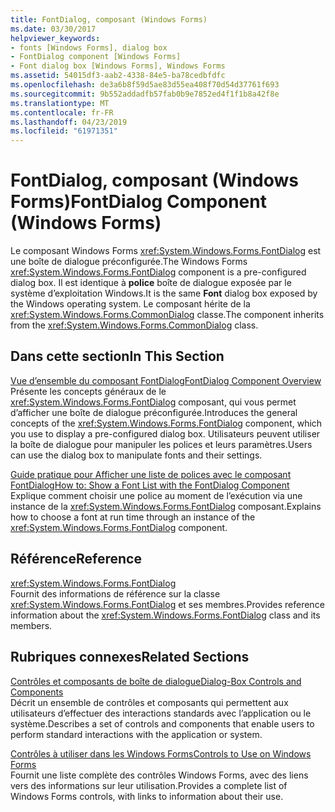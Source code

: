 ```yaml
---
title: FontDialog, composant (Windows Forms)
ms.date: 03/30/2017
helpviewer_keywords:
- fonts [Windows Forms], dialog box
- FontDialog component [Windows Forms]
- Font dialog box [Windows Forms], Windows Forms
ms.assetid: 54015df3-aab2-4338-84e5-ba78cedbfdfc
ms.openlocfilehash: de3a6b8f59d5ae83d55ea408f70d54d37761f693
ms.sourcegitcommit: 9b552addadfb57fab0b9e7852ed4f1f1b8a42f8e
ms.translationtype: MT
ms.contentlocale: fr-FR
ms.lasthandoff: 04/23/2019
ms.locfileid: "61971351"
---
```

# <a name="fontdialog-component-windows-forms"></a><span data-ttu-id="9a68a-102">FontDialog, composant (Windows Forms)</span><span class="sxs-lookup"><span data-stu-id="9a68a-102">FontDialog Component (Windows Forms)</span></span>
<span data-ttu-id="9a68a-103">Le composant Windows Forms <xref:System.Windows.Forms.FontDialog>  est une boîte de dialogue préconfigurée.</span><span class="sxs-lookup"><span data-stu-id="9a68a-103">The Windows Forms <xref:System.Windows.Forms.FontDialog> component is a pre-configured dialog box.</span></span> <span data-ttu-id="9a68a-104">Il est identique à **police** boîte de dialogue exposée par le système d’exploitation Windows.</span><span class="sxs-lookup"><span data-stu-id="9a68a-104">It is the same **Font** dialog box exposed by the Windows operating system.</span></span> <span data-ttu-id="9a68a-105">Le composant hérite de la <xref:System.Windows.Forms.CommonDialog> classe.</span><span class="sxs-lookup"><span data-stu-id="9a68a-105">The component inherits from the <xref:System.Windows.Forms.CommonDialog> class.</span></span>  
  
## <a name="in-this-section"></a><span data-ttu-id="9a68a-106">Dans cette section</span><span class="sxs-lookup"><span data-stu-id="9a68a-106">In This Section</span></span>  
 [<span data-ttu-id="9a68a-107">Vue d’ensemble du composant FontDialog</span><span class="sxs-lookup"><span data-stu-id="9a68a-107">FontDialog Component Overview</span></span>](fontdialog-component-overview-windows-forms.md)  
 <span data-ttu-id="9a68a-108">Présente les concepts généraux de le <xref:System.Windows.Forms.FontDialog> composant, qui vous permet d’afficher une boîte de dialogue préconfigurée.</span><span class="sxs-lookup"><span data-stu-id="9a68a-108">Introduces the general concepts of the <xref:System.Windows.Forms.FontDialog> component, which you use to display a pre-configured dialog box.</span></span> <span data-ttu-id="9a68a-109">Utilisateurs peuvent utiliser la boîte de dialogue pour manipuler les polices et leurs paramètres.</span><span class="sxs-lookup"><span data-stu-id="9a68a-109">Users can use the dialog box to manipulate fonts and their settings.</span></span>  
  
 [<span data-ttu-id="9a68a-110">Guide pratique pour Afficher une liste de polices avec le composant FontDialog</span><span class="sxs-lookup"><span data-stu-id="9a68a-110">How to: Show a Font List with the FontDialog Component</span></span>](how-to-show-a-font-list-with-the-fontdialog-component.md)  
 <span data-ttu-id="9a68a-111">Explique comment choisir une police au moment de l’exécution via une instance de la <xref:System.Windows.Forms.FontDialog> composant.</span><span class="sxs-lookup"><span data-stu-id="9a68a-111">Explains how to choose a font at run time through an instance of the <xref:System.Windows.Forms.FontDialog> component.</span></span>  
  
## <a name="reference"></a><span data-ttu-id="9a68a-112">Référence</span><span class="sxs-lookup"><span data-stu-id="9a68a-112">Reference</span></span>  
 <xref:System.Windows.Forms.FontDialog>  
 <span data-ttu-id="9a68a-113">Fournit des informations de référence sur la classe <xref:System.Windows.Forms.FontDialog> et ses membres.</span><span class="sxs-lookup"><span data-stu-id="9a68a-113">Provides reference information about the <xref:System.Windows.Forms.FontDialog> class and its members.</span></span>  
  
## <a name="related-sections"></a><span data-ttu-id="9a68a-114">Rubriques connexes</span><span class="sxs-lookup"><span data-stu-id="9a68a-114">Related Sections</span></span>  
 [<span data-ttu-id="9a68a-115">Contrôles et composants de boîte de dialogue</span><span class="sxs-lookup"><span data-stu-id="9a68a-115">Dialog-Box Controls and Components</span></span>](dialog-box-controls-and-components-windows-forms.md)  
 <span data-ttu-id="9a68a-116">Décrit un ensemble de contrôles et composants qui permettent aux utilisateurs d’effectuer des interactions standards avec l’application ou le système.</span><span class="sxs-lookup"><span data-stu-id="9a68a-116">Describes a set of controls and components that enable users to perform standard interactions with the application or system.</span></span>  
  
 [<span data-ttu-id="9a68a-117">Contrôles à utiliser dans les Windows Forms</span><span class="sxs-lookup"><span data-stu-id="9a68a-117">Controls to Use on Windows Forms</span></span>](controls-to-use-on-windows-forms.md)  
 <span data-ttu-id="9a68a-118">Fournit une liste complète des contrôles Windows Forms, avec des liens vers des informations sur leur utilisation.</span><span class="sxs-lookup"><span data-stu-id="9a68a-118">Provides a complete list of Windows Forms controls, with links to information about their use.</span></span>
